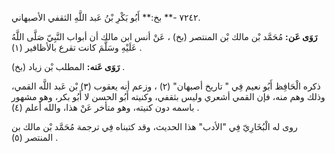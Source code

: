 ٧٢٤٢ -** بخ:** أَبُو بَكْرِ بْنُ عَبد اللَّهِ الثقفي الأصبهاني.

**رَوَى عَن:** مُحَمَّد بْن مالك بْن المنتصر (بخ) ، عَنْ أنس ابن مالك أن أبواب النَّبِيّ صَلَّى اللَّهُ عَلَيْهِ وسَلَّمَ كانت تقرع بالأظافير (١) .

**رَوَى عَنه:** المطلب بْن زياد (بخ) .

ذكره الْحَافِظ أَبُو نعيم فِي " تاريخ أصبهان" (٢) ، وزعم أنه يعقوب (٣) بْن عَبد اللَّه القمي، وذلك وهم منه، فإن القمي أشعري وليس بثقفي، وكنيته أَبُو الحسن لا أَبُو بكر، وهو مشهور باسمه دون كنيته، وهو متأخر عَنْ هذا، والله أعلم (٤) .

روى له الْبُخَارِيّ فِي "الأدب" هذا الحديث، وقد كتبناه فِي ترجمة مُحَمَّد بْن مالك بن المنتصر (٥) .